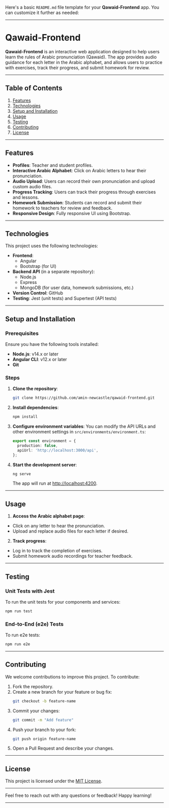 Here's a basic `README.md` file template for your **Qawaid-Frontend** app. You can customize it further as needed:

---

# Qawaid-Frontend

**Qawaid-Frontend** is an interactive web application designed to help users learn the rules of Arabic pronunciation (Qawaid). The app provides audio guidance for each letter in the Arabic alphabet, and allows users to practice with exercises, track their progress, and submit homework for review.

---

## Table of Contents

1. [Features](#features)
2. [Technologies](#technologies)
3. [Setup and Installation](#setup-and-installation)
4. [Usage](#usage)
5. [Testing](#testing)
6. [Contributing](#contributing)
7. [License](#license)

---

## Features

- **Profiles**: Teacher and student profiles.
- **Interactive Arabic Alphabet**: Click on Arabic letters to hear their pronunciation.
- **Audio Upload**: Users can record their own pronunciation and upload custom audio files.
- **Progress Tracking**: Users can track their progress through exercises and lessons.
- **Homework Submission**: Students can record and submit their homework to teachers for review and feedback.
- **Responsive Design**: Fully responsive UI using Bootstrap.

---

## Technologies

This project uses the following technologies:

- **Frontend**:
  - Angular
  - Bootstrap (for UI)
- **Backend API** (in a separate repository):
  - Node.js
  - Express
  - MongoDB (for user data, homework submissions, etc.)
- **Version Control**: GitHub
- **Testing**: Jest (unit tests) and Supertest (API tests)

---

## Setup and Installation

### Prerequisites

Ensure you have the following tools installed:

- **Node.js**: v14.x or later
- **Angular CLI**: v12.x or later
- **Git**

### Steps

1. **Clone the repository**:

   ```bash
   git clone https://github.com/amin-newcastle/qawaid-frontend.git
   ```

2. **Install dependencies**:

   ```bash
   npm install
   ```

3. **Configure environment variables**:
   You can modify the API URLs and other environment settings in `src/environments/environment.ts`:

   ```typescript
   export const environment = {
     production: false,
     apiUrl: 'http://localhost:3000/api',
   };
   ```

4. **Start the development server**:
   ```bash
   ng serve
   ```
   The app will run at [http://localhost:4200](http://localhost:4200).

---

## Usage

1. **Access the Arabic alphabet page**:

- Click on any letter to hear the pronunciation.
- Upload and replace audio files for each letter if desired.

2. **Track progress**:

- Log in to track the completion of exercises.
- Submit homework audio recordings for teacher feedback.

---

## Testing

### Unit Tests with Jest

To run the unit tests for your components and services:

```bash
npm run test
```

### End-to-End (e2e) Tests

To run e2e tests:

```bash
npm run e2e
```

---

## Contributing

We welcome contributions to improve this project. To contribute:

1. Fork the repository.
2. Create a new branch for your feature or bug fix:
   ```bash
   git checkout -b feature-name
   ```
3. Commit your changes:
   ```bash
   git commit -m "Add feature"
   ```
4. Push your branch to your fork:
   ```bash
   git push origin feature-name
   ```
5. Open a Pull Request and describe your changes.

---

## License

This project is licensed under the [MIT License](LICENSE).

---

Feel free to reach out with any questions or feedback! Happy learning!

---

